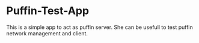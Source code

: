 # Puffin-Test-App
This is a simple app to act as puffin server. She can be usefull to test puffin network management and client. 
